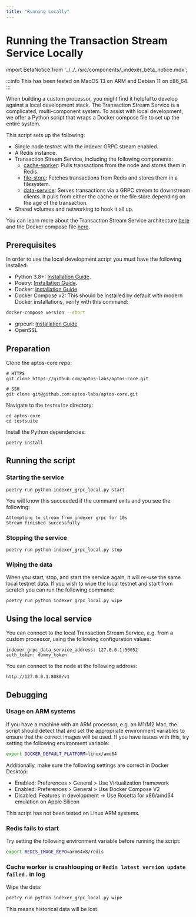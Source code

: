 ```yaml
---
title: "Running Locally"
---
```


# Running the Transaction Stream Service Locally

import BetaNotice from '../../../src/components/_indexer_beta_notice.mdx';

<BetaNotice />

:::info
This has been tested on MacOS 13 on ARM and Debian 11 on x86_64.
:::

When building a custom processor, you might find it helpful to develop against a local development stack. The Transaction Stream Service is a complicated, multi-component system. To assist with local development, we offer a Python script that wraps a Docker compose file to set up the entire system.

This script sets up the following:
- Single node testnet with the indexer GRPC stream enabled.
- A Redis instance.
- Transaction Stream Service, including the following components:
  - [cache-worker](https://github.com/aptos-labs/aptos-core/tree/main/ecosystem/indexer-grpc/indexer-grpc-cache-worker): Pulls transactions from the node and stores them in Redis.
  - [file-store](https://github.com/aptos-labs/aptos-core/tree/main/ecosystem/indexer-grpc/indexer-grpc-file-store): Fetches transactions from Redis and stores them in a filesystem.
  - [data-service](https://github.com/aptos-labs/aptos-core/tree/main/ecosystem/indexer-grpc/indexer-grpc-data-service): Serves transactions via a GRPC stream to downstream clients. It pulls from either the cache or the file store depending on the age of the transaction.
- Shared volumes and networking to hook it all up.

You can learn more about the Transaction Stream Service architecture [here](/indexer/txn-stream) and the Docker compose file [here](https://github.com/aptos-labs/aptos-core/blob/main/docker/compose/indexer-grpc/docker-compose.yaml).

## Prerequisites
In order to use the local development script you must have the following installed:
- Python 3.8+: [Installation Guide](https://docs.python-guide.org/starting/installation/#python-3-installation-guides).
- Poetry: [Installation Guide](https://python-poetry.org/docs/#installation).
- Docker: [Installation Guide](https://docs.docker.com/get-docker/).
- Docker Compose v2: This should be installed by default with modern Docker installations, verify with this command:
```bash
docker-compose version --short
```
- grpcurl: [Installation Guide](https://github.com/fullstorydev/grpcurl#installation)
- OpenSSL

## Preparation
Clone the aptos-core repo:
```
# HTTPS
git clone https://github.com/aptos-labs/aptos-core.git

# SSH
git clone git@github.com:aptos-labs/aptos-core.git
```

Navigate to the `testsuite` directory:
```
cd aptos-core
cd testsuite
```

Install the Python dependencies:
```
poetry install
```

## Running the script
### Starting the service
```
poetry run python indexer_grpc_local.py start
```

You will know this succeeded if the command exits and you see the following:
```
Attempting to stream from indexer grpc for 10s
Stream finished successfully
```

### Stopping the service
```
poetry run python indexer_grpc_local.py stop
```

### Wiping the data
When you start, stop, and start the service again, it will re-use the same local testnet data. If you wish to wipe the local testnet and start from scratch you can run the following command:
```
poetry run python indexer_grpc_local.py wipe
```

## Using the local service
You can connect to the local Transaction Stream Service, e.g. from a custom processor, using the following configuration values:
```
indexer_grpc_data_service_address: 127.0.0.1:50052
auth_token: dummy_token
```

You can connect to the node at the following address:
```
http://127.0.0.1:8080/v1
```

## Debugging

### Usage on ARM systems
If you have a machine with an ARM processor, e.g. an M1/M2 Mac, the script should detect that and set the appropriate environment variables to ensure that the correct images will be used. If you have issues with this, try setting the following environment variable:
```bash
export DOCKER_DEFAULT_PLATFORM=linux/amd64
```

Additionally, make sure the following settings are correct in Docker Desktop:
- Enabled: Preferences > General > Use Virtualization framework
- Enabled: Preferences > General > Use Docker Compose V2
- Disabled: Features in development -> Use Rosetta for x86/amd64 emulation on Apple Silicon

This script has not been tested on Linux ARM systems.

### Redis fails to start
Try setting the following environment variable before running the script:
```bash
export REDIS_IMAGE_REPO=arm64v8/redis
```

### Cache worker is crashlooping or `Redis latest version update failed.` in log
Wipe the data:
```bash
poetry run python indexer_grpc_local.py wipe
```

This means historical data will be lost.
